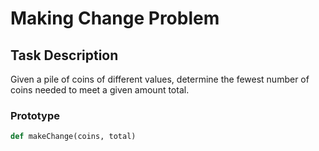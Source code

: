 # Making Change Problem

## Task Description

Given a pile of coins of different values, determine the fewest number of coins needed to meet a given amount total.

### Prototype
```python
def makeChange(coins, total)
